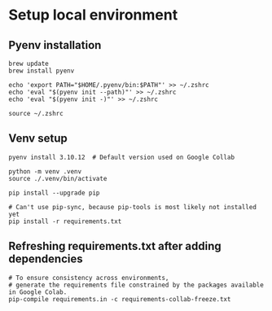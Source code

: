 # Setup local environment

## Pyenv installation
```shell
brew update
brew install pyenv

echo 'export PATH="$HOME/.pyenv/bin:$PATH"' >> ~/.zshrc
echo 'eval "$(pyenv init --path)"' >> ~/.zshrc
echo 'eval "$(pyenv init -)"' >> ~/.zshrc

source ~/.zshrc
```

## Venv setup
```shell
pyenv install 3.10.12  # Default version used on Google Collab

python -m venv .venv
source ./.venv/bin/activate

pip install --upgrade pip

# Can't use pip-sync, because pip-tools is most likely not installed yet
pip install -r requirements.txt
```

## Refreshing requirements.txt after adding dependencies
```shell
# To ensure consistency across environments,
# generate the requirements file constrained by the packages available in Google Colab.
pip-compile requirements.in -c requirements-collab-freeze.txt
```
